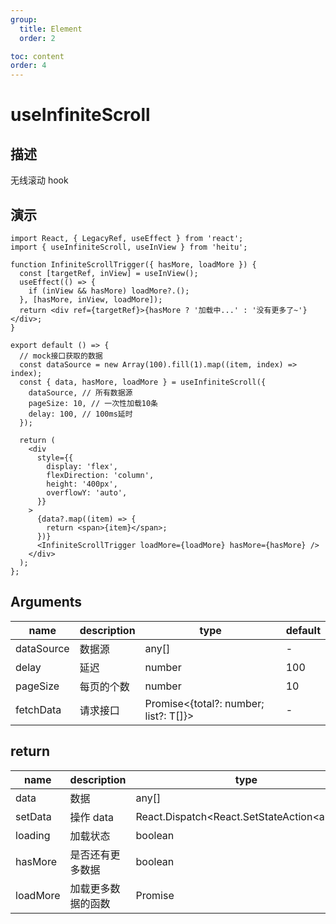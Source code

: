 ```yaml
---
group:
  title: Element
  order: 2

toc: content
order: 4
---
```


# useInfiniteScroll

## 描述

无线滚动 hook

## 演示


```tsx
import React, { LegacyRef, useEffect } from 'react';
import { useInfiniteScroll, useInView } from 'heitu';

function InfiniteScrollTrigger({ hasMore, loadMore }) {
  const [targetRef, inView] = useInView();
  useEffect(() => {
    if (inView && hasMore) loadMore?.();
  }, [hasMore, inView, loadMore]);
  return <div ref={targetRef}>{hasMore ? '加载中...' : '没有更多了~'}</div>;
}

export default () => {
  // mock接口获取的数据
  const dataSource = new Array(100).fill(1).map((item, index) => index);
  const { data, hasMore, loadMore } = useInfiniteScroll({
    dataSource, // 所有数据源
    pageSize: 10, // 一次性加载10条
    delay: 100, // 100ms延时
  });

  return (
    <div
      style={{
        display: 'flex',
        flexDirection: 'column',
        height: '400px',
        overflowY: 'auto',
      }}
    >
      {data?.map((item) => {
        return <span>{item}</span>;
      })}
      <InfiniteScrollTrigger loadMore={loadMore} hasMore={hasMore} />
    </div>
  );
};
```

## Arguments

| name       | description | type                                  | default |
| ---------- | ----------- | ------------------------------------- | ------- |
| dataSource | 数据源      | any[]                                 | -       |
| delay      | 延迟        | number                                | 100     |
| pageSize   | 每页的个数  | number                                | 10      |
| fetchData  | 请求接口    | Promise<{total?: number; list?: T[]}> | -       |

## return

| name     | description        | type                                        | default |
| -------- | ------------------ | ------------------------------------------- | ------- |
| data     | 数据               | any[]                                       | -       |
| setData  | 操作 data          | React.Dispatch<React.SetStateAction<any[]>> | -       |
| loading  | 加载状态           | boolean                                     | false   |
| hasMore  | 是否还有更多数据   | boolean                                     | true    |
| loadMore | 加载更多数据的函数 | Promise<void>                               | -       |
